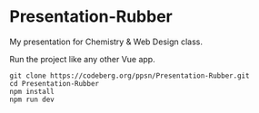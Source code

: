 # Presentation-Rubber

My presentation for Chemistry & Web Design class.

Run the project like any other Vue app.

    git clone https://codeberg.org/ppsn/Presentation-Rubber.git
    cd Presentation-Rubber
    npm install
    npm run dev